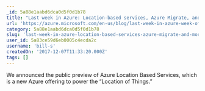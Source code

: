 ```yaml
---
_id: 5a88e1aabd6dca0d5f0d1b78
title: "Last week in Azure: Location-based services, Azure Migrate, and more"
url: 'https://azure.microsoft.com/en-us/blog/last-week-in-azure-week-of-2017-11-27/'
category: 5a88e1aabd6dca0d5f0d1b78
slug: 'last-week-in-azure-location-based-services-azure-migrate-and-more'
user_id: 5a83ce59d6eb0005c4ecda2c
username: 'bill-s'
createdOn: '2017-12-07T11:33:20.000Z'
tags: []
---
```


We announced the public preview of Azure Location Based Services, which is a new Azure offering to power the “Location of Things.”
